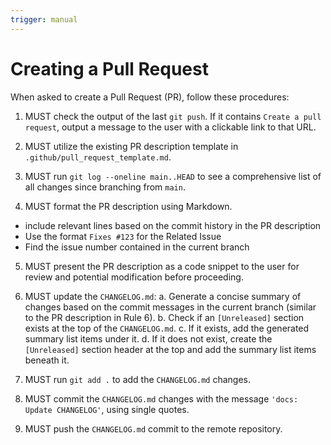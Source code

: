```yaml
---
trigger: manual
---
```


# Creating a Pull Request

When asked to create a Pull Request (PR), follow these procedures:

1.  MUST check the output of the last `git push`. If it contains
    `Create a pull request`, output a message to the user with a clickable link
    to that URL.

2.  MUST utilize the existing PR description template in `.github/pull_request_template.md`.

3.  MUST run `git log --oneline main..HEAD` to see a comprehensive list of all
    changes since branching from `main`.

4.  MUST format the PR description using Markdown.
  - include relevant lines based on the commit history in the PR description
  - Use the format `Fixes #123` for the Related Issue
  - Find the issue number contained in the current branch

5.  MUST present the PR description as a code snippet to the user for review and potential modification before proceeding.

6.  MUST update the `CHANGELOG.md`:
    a. Generate a concise summary of changes based on the commit messages in
       the current branch (similar to the PR description in Rule 6).
    b. Check if an `[Unreleased]` section exists at the top of the
       `CHANGELOG.md`.
    c. If it exists, add the generated summary list items under it.
    d. If it does not exist, create the `[Unreleased]` section header at the
       top and add the summary list items beneath it.

7.  MUST run `git add .` to add the `CHANGELOG.md` changes.

8.  MUST commit the `CHANGELOG.md` changes with the message
    `'docs: Update CHANGELOG'`, using single quotes.

9. MUST push the `CHANGELOG.md` commit to the remote repository.
